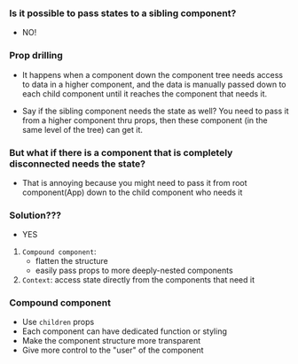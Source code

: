 ### Is it possible to pass states to a sibling component?
- NO!

### Prop drilling
- It happens when a component down the component tree needs access to data in a higher component, and the data is manually passed down to each child component until it reaches the component that needs it.

- Say if the sibling component needs the state as well? You need to pass it from a higher component thru props, then these component (in the same level of the tree) can get it.

### But what if there is a component that is completely disconnected needs the state?

- That is annoying because you might need to pass it from root component(App) down to the child component who needs it

### Solution???
- YES
1. `Compound component`: 
    - flatten the structure
    - easily pass props to more deeply-nested components
2. `Context`: access state directly from the components that need it

### Compound component
- Use `children` props
- Each component can have dedicated function or styling
- Make the component structure more transparent
- Give more control to the "user" of the component